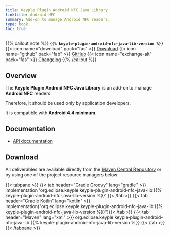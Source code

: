 ```yaml
---
title: Keyple Plugin Android NFC Java Library
linktitle: Android NFC
summary: Add-on to manage Android NFC readers.
type: book
toc: true
---
```


{{% callout note %}}
**`{{% keyple-plugin-android-nfc-java-lib-version %}}`**
<span class="component-metadata">{{< icon name="download" pack="fas" >}} [Download](#download)</span>
<span class="component-metadata">{{< icon name="github" pack="fab" >}} [GitHub](https://github.com/eclipse/keyple-plugin-android-nfc-java-lib/)</span>
<span class="component-metadata">{{< icon name="exchange-alt" pack="fas" >}} [Changelog](https://github.com/eclipse/keyple-plugin-android-nfc-java-lib/blob/main/CHANGELOG.md)</span>
{{% /callout %}}

## Overview

The **Keyple Plugin Android NFC Java Library** is an add-on to manage **Android NFC** readers.

Therefore, it should be used only by application developers.

It is compatible with **Android 4.4 minimum**.

## Documentation

* [API documentation](https://eclipse.github.io/keyple-plugin-android-nfc-java-lib)

## Download

All deliverables are available directly from the [Maven Central Repository](https://central.sonatype.dev/search?q=keyple-plugin-android-nfc-java-lib) or by using one of the project resource managers below:

{{< tabpane >}}
{{< tab header="Gradle Groovy" lang="gradle" >}}
implementation 'org.eclipse.keyple:keyple-plugin-android-nfc-java-lib:{{% keyple-plugin-android-nfc-java-lib-version %}}'
{{< /tab >}}
{{< tab header="Gradle Kotlin" lang="kotlin" >}}
implementation("org.eclipse.keyple:keyple-plugin-android-nfc-java-lib:{{% keyple-plugin-android-nfc-java-lib-version %}}"){{< /tab >}}
{{< tab header="Maven" lang="xml" >}}
<dependency>
  <groupId>org.eclipse.keyple</groupId>
  <artifactId>keyple-plugin-android-nfc-java-lib</artifactId>
  <version>{{% keyple-plugin-android-nfc-java-lib-version %}}</version>
</dependency>
{{< /tab >}}
{{< /tabpane >}}